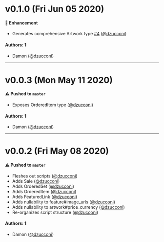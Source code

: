 # v0.1.0 (Fri Jun 05 2020)

#### 🚀  Enhancement

- Generates comprehensive Artwork type [#4](https://github.com/artsy/quartz/pull/4) ([@dzucconi](https://github.com/dzucconi))

#### Authors: 1

- Damon ([@dzucconi](https://github.com/dzucconi))

---

# v0.0.3 (Mon May 11 2020)

#### ⚠️  Pushed to `master`

- Exposes OrderedItem type ([@dzucconi](https://github.com/dzucconi))

#### Authors: 1

- Damon ([@dzucconi](https://github.com/dzucconi))

---

# v0.0.2 (Fri May 08 2020)

#### ⚠️  Pushed to `master`

- Fleshes out scripts ([@dzucconi](https://github.com/dzucconi))
- Adds Sale ([@dzucconi](https://github.com/dzucconi))
- Adds OrderedSet ([@dzucconi](https://github.com/dzucconi))
- Adds OrderedItem ([@dzucconi](https://github.com/dzucconi))
- Adds FeaturedLink ([@dzucconi](https://github.com/dzucconi))
- Adds nullability to feature#image_urls ([@dzucconi](https://github.com/dzucconi))
- Adds nullability to artwork#price_currency ([@dzucconi](https://github.com/dzucconi))
- Re-organizes script structure ([@dzucconi](https://github.com/dzucconi))

#### Authors: 1

- Damon ([@dzucconi](https://github.com/dzucconi))